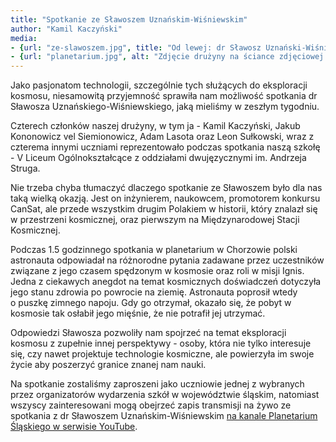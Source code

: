 ```yaml
---
title: "Spotkanie ze Sławoszem Uznańskim-Wiśniewskim"
author: "Kamil Kaczyński"
media:
- {url: "ze-slawoszem.jpg", title: "Od lewej: dr Sławosz Uznański-Wiśniewski, Kamil Kaczyński, Jakub Kononowicz vel Siemionowicz, Adam Lasota, Leon Sułkowski, p. Beata Zimnicka"}
- {url: "planetarium.jpg", alt: "Zdjęcie drużyny na ściance zdjęciowej z łazikiem w planetarium w Chorzowie"}
---
```


Jako pasjonatom technologii, szczególnie tych służących do eksploracji kosmosu, niesamowitą przyjemność sprawiła nam możliwość spotkania dr Sławosza Uznańskiego-Wiśniewskiego, jaką mieliśmy w zeszłym tygodniu.

Czterech członków naszej drużyny, w tym ja - Kamil Kaczyński, Jakub Kononowicz vel Siemionowicz, Adam Lasota oraz Leon Sułkowski, wraz z czterema innymi uczniami reprezentowało podczas spotkania naszą szkołę - V Liceum Ogólnokształcące z oddziałami dwujęzycznymi im. Andrzeja Struga.

Nie trzeba chyba tłumaczyć dlaczego spotkanie ze Sławoszem było dla nas taką wielką okazją. Jest on inżynierem, naukowcem, promotorem konkursu CanSat, ale przede wszystkim drugim Polakiem w historii, który znalazł się w przestrzeni kosmicznej, oraz pierwszym na&nbsp;Międzynarodowej Stacji Kosmicznej.

Podczas 1.5 godzinnego spotkania w planetarium w Chorzowie polski astronauta odpowiadał&nbsp;na różnorodne pytania zadawane przez uczestników związane z jego czasem spędzonym w&nbsp;kosmosie oraz roli w misji Ignis. Jedna z ciekawych anegdot na temat kosmicznych doświadczeń dotyczyła jego stanu zdrowia po powrocie na ziemię. Astronauta poprosił wtedy o&nbsp;puszkę zimnego napoju. Gdy go otrzymał, okazało się, że pobyt w kosmosie tak osłabił jego mięśnie, że nie potrafił jej utrzymać.

Odpowiedzi Sławosza pozwoliły nam spojrzeć na temat eksploracji kosmosu z zupełnie innej perspektywy - osoby, która nie tylko interesuje się, czy nawet projektuje technologie kosmiczne, ale powierzyła im swoje życie aby poszerzyć granice znanej nam nauki.

Na spotkanie zostaliśmy zaproszeni jako uczniowie jednej z wybranych przez organizatorów wydarzenia szkół w województwie śląskim, natomiast wszyscy zainteresowani mogą obejrzeć zapis transmisji na żywo ze spotkania z dr Sławoszem Uznańskim-Wiśniewskim [na kanale Planetarium Śląskiego w serwisie YouTube](https://www.youtube.com/live/td7JzgmIAmw).
